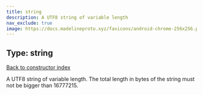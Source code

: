 ```yaml
---
title: string
description: A UTF8 string of variable length
nav_exclude: true
image: https://docs.madelineproto.xyz/favicons/android-chrome-256x256.png
---
```

## Type: string  
[Back to constructor index](index.md)

A UTF8 string of variable length. The total length in bytes of the string must not be bigger than 16777215.
